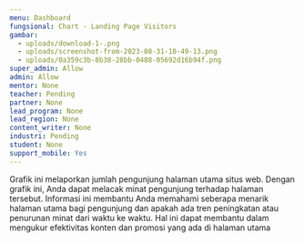 ```yaml
---
menu: Dashboard
fungsional: Chart - Landing Page Visitors
gambar:
  - uploads/download-1-.png
  - uploads/screenshot-from-2023-08-31-10-49-13.png
  - uploads/0a359c3b-8b38-28bb-0488-05692d16b94f.png
super_admin: Allow
admin: Allow
mentor: None
teacher: Pending
partner: None
lead_program: None
lead_region: None
content_writer: None
industri: Pending
student: None
support_mobile: Yes
---
```

Grafik ini melaporkan jumlah pengunjung halaman utama situs web. Dengan grafik ini, Anda dapat melacak minat pengunjung terhadap halaman tersebut. Informasi ini membantu Anda memahami seberapa menarik halaman utama bagi pengunjung dan apakah ada tren peningkatan atau penurunan minat dari waktu ke waktu. Hal ini dapat membantu dalam mengukur efektivitas konten dan promosi yang ada di halaman utama